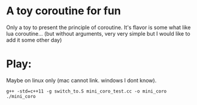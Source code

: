 # A toy coroutine for fun

Only a toy to present the principle of coroutine. It's flavor is some what like lua coroutine... (but without arguments, very very simple but I would like to add it some other day)

# Play:
Maybe on linux only (mac cannot link. windows I dont know).
```
g++ -std=c++11 -g switch_to.S mini_coro_test.cc -o mini_coro
./mini_coro
```
